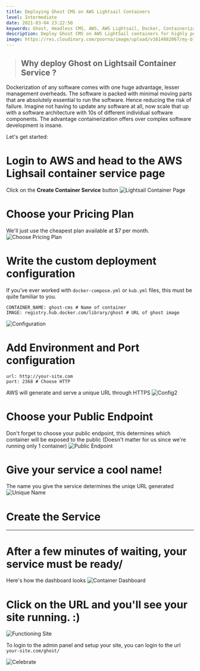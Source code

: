 ```yaml
---
title: Deploying Ghost CMS on AWS Lightsail Containers
level: Intermediate
date: 2021-03-04 23:22:50
keywords: Ghost, Headless CMS, AWS, AWS Lightsail, Docker, Containerization
description: Deploy Ghost CMS on AWS LightSail containers for highly performant blogging experience.
image: https://res.cloudinary.com/poorna/image/upload/v1614882067/my-blog/ghost-on-lightsail-container/Screenshot_2021-03-04_Create_a_container_service_Lightsail_4.png
---
```


> ## **Why deploy Ghost on Lightsail Container Service ?**
Dockerization of any software comes with one huge advantage, lesser management overheads. The software is packed with minimal moving parts that are absolutely essential to run the software. Hence reducing the risk of failure.
    Imagine not having to update any software at all, now scale that up with a software architecture with 10s of different individual software components. The advantage containerization offers over complex software development is insane.

Let's get started:
# Login to AWS and head to the AWS Lighsail container service page
Click on the **Create Container Service** button
![Lightsail Container Page](https://res.cloudinary.com/poorna/image/upload/c_scale,w_900/v1614882069/my-blog/ghost-on-lightsail-container/Screenshot_2021-03-04_Lightsail.png)

# Choose your Pricing Plan
We'll just use the cheapest plan available at $7 per month.
![Choose Pricing Plan](https://res.cloudinary.com/poorna/image/upload/v1614882069/my-blog/ghost-on-lightsail-container/Screenshot_2021-03-04_Create_a_container_service_Lightsail.png)

# Write the custom deployment configuration
If you've ever worked with `docker-compose.yml` or `kub.yml` files, this must be quite familiar to you.
```
CONTAINER_NAME: ghost-cms # Name of container
IMAGE: registry.hub.docker.com/library/ghost # URL of ghost image
```
![Configuration](https://res.cloudinary.com/poorna/image/upload/v1614882069/my-blog/ghost-on-lightsail-container/Screenshot_2021-03-04_Create_a_container_service_Lightsail_1.png)

# Add Environment and Port configuration
```
url: http://your-site.com
port: 2368 # Choose HTTP
```
AWS will generate and serve a unique URL through HTTPS
![Config2](https://res.cloudinary.com/poorna/image/upload/v1614882068/my-blog/ghost-on-lightsail-container/Screenshot_2021-03-04_Create_a_container_service_Lightsail_2.png)

# Choose your Public Endpoint
Don't forget to choose your public endpoint, this determines which container will be exposed to the public (Doesn't matter for us since we're running only 1 container)
![Public Endpoint](https://res.cloudinary.com/poorna/image/upload/v1614882067/my-blog/ghost-on-lightsail-container/Screenshot_2021-03-04_Create_a_container_service_Lightsail_3.png)

# Give your service a cool name!
The name you give the service determines the uniqe URL generated
![Unique Name](https://res.cloudinary.com/poorna/image/upload/v1614882067/my-blog/ghost-on-lightsail-container/Screenshot_2021-03-04_Create_a_container_service_Lightsail_4.png)

# Create the Service

----

# After a few minutes of waiting, your service must be ready/
Here's how the dashboard looks
![Container Dashboard](https://res.cloudinary.com/poorna/image/upload/c_scale,w_900/v1614882068/my-blog/ghost-on-lightsail-container/Screenshot_2021-03-04_Lightsail_1.png)

# Click on the URL and you'll see your site running. :)
![Functioning Site](https://res.cloudinary.com/poorna/image/upload/c_scale,w_900/v1614882068/my-blog/ghost-on-lightsail-container/Screenshot_2021-03-04_Ghost.png)


To login to the admin panel and setup your site, you can login to the url `your-site.com/ghost/`

![Celebrate](https://media.giphy.com/media/Sk5uipPXyBjfW/source.gif)

